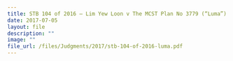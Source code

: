 ```yaml
---
title: STB 104 of 2016 – Lim Yew Loon v The MCST Plan No 3779 (“Luma”)
date: 2017-07-05
layout: file
description: ""
image: ""
file_url: /files/Judgments/2017/stb-104-of-2016-luma.pdf
---
```

